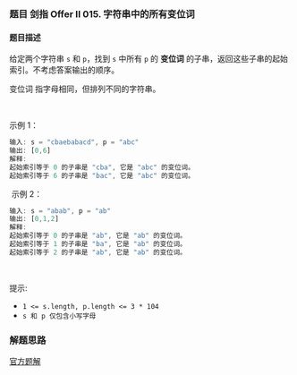 ### 题目 剑指 Offer II 015. 字符串中的所有变位词
#### 题目描述
给定两个字符串 `s` 和 `p`，找到 `s` 中所有 `p` 的 **变位词** 的子串，返回这些子串的起始索引。不考虑答案输出的顺序。

变位词 指字母相同，但排列不同的字符串。

 

示例 1：

```js
输入: s = "cbaebabacd", p = "abc"
输出: [0,6]
解释:
起始索引等于 0 的子串是 "cba", 它是 "abc" 的变位词。
起始索引等于 6 的子串是 "bac", 它是 "abc" 的变位词。
```
 示例 2：

```js
输入: s = "abab", p = "ab"
输出: [0,1,2]
解释:
起始索引等于 0 的子串是 "ab", 它是 "ab" 的变位词。
起始索引等于 1 的子串是 "ba", 它是 "ab" 的变位词。
起始索引等于 2 的子串是 "ab", 它是 "ab" 的变位词。
```
 

提示:

- `1 <= s.length, p.length <= 3 * 104`
- `s 和 p 仅包含小写字母`


### 解题思路
[官方题解](https://leetcode.cn/problems/VabMRr/solution/zi-fu-chuan-zhong-de-suo-you-bian-wei-ci-euod/)